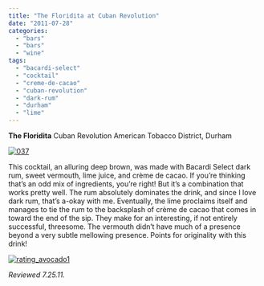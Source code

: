 ```yaml
---
title: "The Floridita at Cuban Revolution"
date: "2011-07-28"
categories: 
  - "bars"
  - "bars"
  - "wine"
tags: 
  - "bacardi-select"
  - "cocktail"
  - "creme-de-cacao"
  - "cuban-revolution"
  - "dark-rum"
  - "durham"
  - "lime"
---
```


**The Floridita** Cuban Revolution American Tobacco District, Durham

[![](http://s3.amazonaws.com/thegourmez-wpmedia/2011/07/037-768x1024.jpg "037")](http://s3.amazonaws.com/thegourmez-wpmedia/2011/07/037.jpg)

This cocktail, an alluring deep brown, was made with Bacardi Select dark rum, sweet vermouth, lime juice, and crème de cacao. If you’re thinking that’s an odd mix of ingredients, you’re right! But it’s a combination that works pretty well. The rum absolutely dominates the drink, and since I love dark rum, that’s a-okay with me. Eventually, the lime proclaims itself and manages to tie the rum to the backsplash of crème de cacao that comes in toward the end of the sip. They make for an interesting, if not entirely successful, threesome. The vermouth didn’t have much of a presence beyond a very subtle mellowing presence. Points for originality with this drink!

[![](http://s3.amazonaws.com/thegourmez-wpmedia/2009/02/rating_avocado1.gif "rating_avocado1")](http://s3.amazonaws.com/thegourmez-wpmedia/2009/02/rating_avocado1.gif)

_Reviewed 7.25.11._

